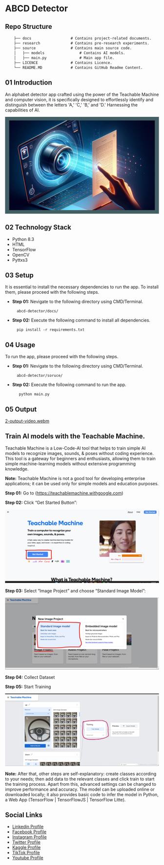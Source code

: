 # ABCD Detector

## Repo Structure

```
    ├── docs                  # Contains project-related documents.
    ├── research              # Contains pre-research experiments.
    ├── source                # Contains main source code.
    │   ├── models                # Contains AI models.
    │   ├── main.py               # Main app file.
    ├── LICENCE               # Contains Licence.
    └── README.MD             # Contains GitHub Readme Content.

```

## 01 Introduction

An alphabet detector app crafted using the power of the Teachable Machine and computer vision, it is specifically designed to effortlessly identify and distinguish between the letters 'A,' 'C,' 'B,' and 'D.' Harnessing the capabilities of AI.

![Banner Image](docs/media/0-banner-image.png)


## 02 Technology Stack

- Python 8.3
- HTML
- TensorFlow
- OpenCV
- Pyttxs3

## 03 Setup

It is essential to install the necessary dependencies to run the app. To install them, please proceed with the following steps.

- **Step 01:** Nevigate to the following directory using CMD/Terminal.

  ```
    abcd-detector/docs/
  ```

- **Step 02:** Execute the following command to install all dependencies.

  ```
    pip install -r requirements.txt
  ```

## 04 Usage

To run the app, please proceed with the following steps.

- **Step 01:** Nevigate to the following directory using CMD/Terminal.

  ```
    abcd-detector/soruce/
  ```

- **Step 02:** Execute the following command to run the app.

  ```
     python main.py
  ```

## 05 Output

[2-output-video.webm](https://github.com/gunarakulangunaretnam/abcd-detector/assets/45822509/83205115-662d-4a41-83a2-b6ffba62e08f)

## Train AI models with the Teachable Machine.

Teachable Machine is a Low-Code-AI tool that helps to train simple AI models to recognize images, sounds, & poses without coding experience. This tool is a gateway for beginners and enthusiasts, allowing them to train simple machine-learning models without extensive programming knowledge.

**Note:** Teachable Machine is not a good tool for developing enterprise applications; it can be used only for simple models and education purposes.

**Step 01:** Go to (https://teachablemachine.withgoogle.com)

**Step 02:** Click “Get Started Button”:

![IMAGE](docs/media/3-tm-image.jpg)

**Step 03:** Select “Image Project” and choose “Standard Image Model”:

![IMAGE](docs/media/4-tm-image.jpg)

**Step 04:** Collect Dataset

**Step 05:** Start Training

![IMAGE](docs/media/5-tm-image.jpg)

**Note:** After that, other steps are self-explanatory: create classes according to your needs; then add data to the relevant classes and click train to start the training process. Apart from this, advanced settings can be changed to improve performance and accuracy. The model can be uploaded online or downloaded locally; it also provides basic code to infer the model in Python, a Web App (TensorFlow | TensorFlowJS | TensorFlow Litte).

## Social Links

- [Linkedin Profile](https://www.linkedin.com/in/gunarakulangunaretnam)
- [Facebook Profile](https://www.facebook.com/gunarakulangunaratnam)
- [Instagram Profile](https://www.instagram.com/gunarakulangunaretnam)
- [Twitter Profile ](https://twitter.com/gunarakulangr)
- [Kaggle Profile](https://www.kaggle.com/gunarakulangr)
- [TikTok Profile](https://www.tiktok.com/@gunarakulangunaretnam)
- [Youtube Profile](https://www.youtube.com/channel/UCMWkED5sabgVZSCKjZuRJXA)
